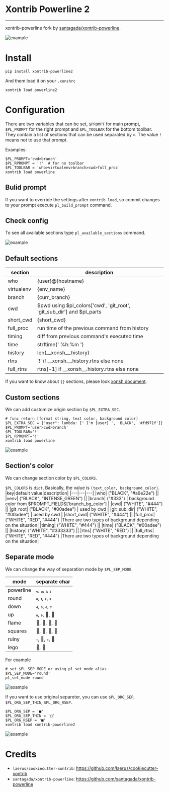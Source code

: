 # Xontrib Powerline 2
---

xontrib-powerline fork by [santagada/xontrib-powerline](https://github.com/santagada/xontrib-powerline).

<img src="https://github.com/6syun9/xontrib-powerline2/raw/master/img/example.png" alt="example" title="example">

# Install

```
pip install xontrib-powerline2
```

And them load it on your ``.xonshrc``

```
xontrib load powerline2
```


# Configuration

There are two variables that can be set, ``$PROMPT`` for main prompt, ``$PL_PROMPT`` for the right prompt and ``$PL_TOOLBAR`` for the bottom toolbar.
They contain a list of sections that can be used separated by ``>``. The value ``!`` means not to use that prompt.

Examples:

```
$PL_PROMPT='cwd>branch'
$PL_RPROMPT = '!'  # for no toolbar
$PL_TOOLBAR = 'who>virtualenv>branch>cwd>full_proc'
xontrib load powerline
```

## Bulid prompt

If you want to override the settings after `xontrib load`, so commit changes to your prompt execute ``pl_build_prompt`` command.

## Check config

To see all available sections type ``pl_available_sections`` command.

<img src="https://github.com/6syun9/xontrib-powerline2/raw/master/img/example_available.png" alt="example" title="example_available">

## Default sections

|section|description|
|---|---|
|who| {user}@{hostname} |
|virtualenv| {env_name} |
|branch| {curr_branch} |
|cwd| $pwd using $pl_colors['cwd', 'git_root', 'git_sub_dir'] and $pl_parts |
|short_cwd| {short_cwd} |
|full_proc| run time of the previous command from history |
|timing| diff from previous command's executed time |
|time| strftime(' %h:%m ') |
|history| len(\_\_xonsh\_\_.history) |
|rtns| '!' if \_\_xonsh\_\_.history.rtns else none |
|full_rtns| rtns[-1] if \_\_xonsh\_\_.history.rtns else none |


If you want to know about `{}` sections, please look [xonsh document](https://xon.sh/tutorial.html#customizing-the-prompt).


## Custom sections

We can add customize origin section by `$PL_EXTRA_SEC`.
```
# func return [format string, text color, background color]
$PL_EXTRA_SEC = {"user": lambda: [' I'm {user} ', 'BLACK', '#fd971f']}
$PL_PROMPT='user>cwd>branch'
$PL_TOOLBAR='!'
$PL_RPROMPT='!'
xontrib load powerline
```
<img src="https://github.com/6syun9/xontrib-powerline2/raw/master/img/example_custom_sec.png" alt="example" title="custom_sec">


## Section's color

We can change section color by `$PL_COLORS`.

`$PL_COLORS` is `dict`. Basically, the value is `(text_color, background_color)`.
|key|default value|description|
|---|---|---|
|who| ("BLACK", "#a6e22e") ||
|venv| ("BLACK", "INTENSE_GREEN") ||
|branch| ("#333") | background color from $PROMPT_FIELDS['branch_bg_color'] |
|cwd| ("WHITE", "#444") ||
|git_root| ("BLACK", "#00adee") | used by cwd |
|git_sub_dir| ("WHITE", "#00adee") | used by cwd |
|short_cwd| ("WHITE", "#444") ||
|full_proc| ("WHITE", "RED", "#444") |There are two types of background depending on the situation|
|timing| ("WHITE", "#444") ||
|time| ("BLACK", "#00adee") ||
|history| ("WHITE", "#333333") ||
|rtns| ("WHITE", "RED") ||
|full_rtns| ("WHITE", "RED", "#444") |There are two types of background depending on the situation|


## Separate mode

We can change the way of separation mode by `$PL_SEP_MODE`.

|mode|separate char|
|---|---|
|powerline| , , , |
|round| , , ,  |
|down| , , ,  |
|up| , , ,  |
|flame| , , ,  |
|squares| , , ,  |
|ruiny| , , ,  |
|lego| ,  |

For example
```
# set $PL_SEP_MODE or using pl_set_mode alias
$PL_SEP_MODE='round'
pl_set_mode round
```
<img src="https://github.com/6syun9/xontrib-powerline2/raw/master/img/example_round.png" alt="example" title="round">

If you want to use original separeter, you can use `$PL_ORG_SEP`, `$PL_ORG_SEP_THIN`, `$PL_ORG_RSEP`.
```
$PL_ORG_SEP = '■'
$PL_ORG_SEP_THIN = '□'
$PL_ORG_RSEP = '■'
xontrib load xontrib-powerline2
```
<img src="https://github.com/6syun9/xontrib-powerline2/raw/master/img/example_origin_sep.png" alt="example" title="origin_sep">

# Credits

 - `laerus/cookiecutter-xontrib`: https://github.com/laerus/cookiecutter-xontrib
 - `santagada/xontrib-powerline`: https://github.com/santagada/xontrib-powerline
